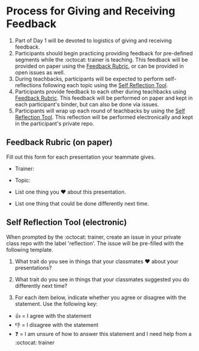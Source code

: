 # Process for Giving and Receiving Feedback

1. Part of Day 1 will be devoted to logistics of giving and receiving feedback.
2. Participants should begin practicing providing feedback for pre-defined segments while the :octocat: trainer is teaching. This feedback will be provided on paper using the [Feedback Rubric](#feedback-rubric-on-paper), or can be provided in open issues as well. 
3. During teachbacks, participants will be expected to perform self-reflections following each topic using the [Self Reflection Tool](#self-reflection-tool-electronic).
4. Participants provide feedback to each other during teachbacks using [Feedback Rubric](#feedback-rubric-on-paper). This feedback will be performed on paper and kept in each participant's binder, but can also be done via issues.
5. Participants will wrap up each round of teachbacks by using the [Self Reflection Tool](#self-reflection-tool-electronic). This reflection will be performed electronically and kept in the participant's private repo.


## Feedback Rubric (on paper)

Fill out this form for each presentation your teammate gives.

- Trainer:
- Topic:

- List one thing you :heart: about this presentation.

- List one thing that could be done differently next time.

## Self Reflection Tool (electronic)

When prompted by the :octocat: trainer, create an issue in your private class repo with the label 'reflection'. The issue will be pre-filled with the following template.

1. What trait do you see in things that your classmates :heart: about your presentations?

2. What trait do you see in things that your classmates suggested you do differently next time?
3. For each item below, indicate whether you agree or disagree with the statement. Use the following key:
  - :+1: = I agree with the statement
  - :-1: = I disagree with the statement
  - :question: = I am unsure of how to answer this statement and I need help from a :octocat: trainer
